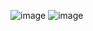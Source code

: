 ![image](https://github.com/user-attachments/assets/c18ed9d6-524f-4bd8-8bb5-6110bd42650d)
![image](https://github.com/user-attachments/assets/4b724daf-ba6c-415f-a458-5537738f6f5a)
